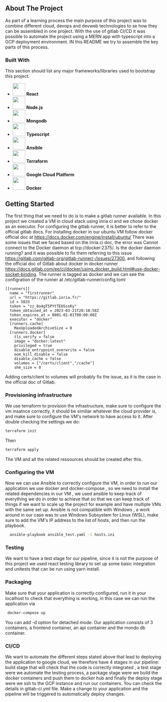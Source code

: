 <!-- Improved compatibility of back to top link: See: https://github.com/othneildrew/Best-README-Template/pull/73 -->
<a name="readme-top"></a>
<!--
*** Thanks for checking out the Best-README-Template. If you have a suggestion
*** that would make this better, please fork the repo and create a pull request
*** or simply open an issue with the tag "enhancement".
*** Don't forget to give the project a star!
*** Thanks again! Now go create something AMAZING! :D
-->



<!-- PROJECT SHIELDS -->
<!--
*** I'm using markdown "reference style" links for readability.
*** Reference links are enclosed in brackets [ ] instead of parentheses ( ).
*** See the bottom of this document for the declaration of the reference variables
*** for contributors-url, forks-url, etc. This is an optional, concise syntax you may use.
*** https://www.markdownguide.org/basic-syntax/#reference-style-links
-->



<!-- PROJECT LOGO -->
<br />



<!-- ABOUT THE PROJECT -->
## About The Project



As part of a learning process the main purpose of this project was to combine different cloud, devops and devweb technologies to se how they can be assembled in one project. With the use of gitlab CI/CD it was possible to automate the project using a MERN app with typescript into a GCP deployment environment. IN this README we try to assemble the key parts of this process.

### Built With

This section should list any major frameworks/libraries used to bootstrap this project. 


* <img src="https://cdn-icons-png.flaticon.com/512/919/919851.png" width="40" height="40" />  <b>React</b>
* <img src="https://cdn-icons-png.flaticon.com/512/919/919825.png" width="40" height="40" />  <b>Node.js</b>
* <img src="https://www.svgrepo.com/show/331488/mongodb.svg" width="40" height="40" />  <b>Mongodb</b>
* <img src="https://cdn-icons-png.flaticon.com/512/919/919832.png" width="40" height="40" />  <b>Typescript</b>
* <img src="https://cdn.changelog.com/uploads/icons/topics/EOj/icon_small.png?v=63684545612" width="40" height="40" />  <b>Ansible</b>
* <img src="https://icons-for-free.com/download-icon-Terraform-1329545833434920628_512.png" width="40" height="40" />  <b>Terraform</b>
* <img src="https://static-00.iconduck.com/assets.00/google-cloud-icon-512x412-8rnz6wkz.png" width="40" height="40" />  <b>Google Cloud Platform</b>
* <img src="https://cdn-icons-png.flaticon.com/512/919/919853.png" width="40" height="40" />  <b>Docker</b>





<!-- GETTING STARTED -->
## Getting Started

The first thing that we need to do is to make a gitlab runner available. In this project we created a VM in cloud stack using inria ci and we chose docker as an executor. For configuring the gitlab runner, it is better to refer to the official gitlab docs. For installing docker in our ubuntu VM follow docker official doc at https://docs.docker.com/engine/install/ubuntu/ There was some issues that we faced based on the inria.ci doc, the error was  Cannot connect to the Docker daemon at tcp://docker:2375/. Is the docker daemon running? and it was possible to fix them referring to this issue https://gitlab.com/gitlab-org/gitlab-runner/-/issues/27300, and following the official doc of Gitlab about docker in docker runner https://docs.gitlab.com/ee/ci/docker/using_docker_build.html#use-docker-socket-binding.   The runner is tagged as docker and we can see the configration of the runner at /etc/gitlab-runner/config.toml
``` 
[[runners]]
  name = "firstrunner"
  url = "https://gitlab.inria.fr/"
  id = 5833
  token = "zz_8o4gT5PYtTEUSssKy"
  token_obtained_at = 2023-03-21T20:18:58Z
  token_expires_at = 0001-01-01T00:00:00Z
  executor = "docker"
  [runners.cache]
    MaxUploadedArchiveSize = 0
  [runners.docker]
    tls_verify = false
    image = "docker:latest"
    privileged = true
    disable_entrypoint_overwrite = false
    oom_kill_disable = false
    disable_cache = false
    volumes = ["/certs/client","/cache"]
    shm_size = 0

```
Adding certs/client to volumes will probably fix the issue, as it is the case in the official doc of Gitlab.
### Provisioning infrastructure

We use terraform to provision the infrastructure, make sure to configure the vm insatnce correctly, it should be similiar whatever the cloud provider is, and make sure to configure the VM's network to have access to it. After double checking the settings we do:
  ```sh
  terraform init
  ```
  Then 

  ```sh
  terraform apply
  ```

The VM and all the related ressources should be created after this.

### Configuring the VM

Now we can use Ansible to correctly configure the VM, in order to run our application we use docker and docker-compose , so we need to install the related dependencies in our VM , we used ansible to keep track of everything we do in order to achieve that so that we can keep track of things if we want to scale up the project for example and have multiple VMs with the same set up. Ansible is not compatible with Windows , a work around in our case was to use Windows Subsystem for Linux (WSL), make sure to add the VM's IP address to the list of hosts, and then run the playbook.
```sh
  ansible-playbook ansible_test.yaml -i hosts.ini 
  ```

### Testing
We want to have a test stage for our pipeline, since it is not the purpose of this project we used react testing library to set up some basic integration and unitests that can be run using yarn install.
### Packaging
Make sure that your application is correctly configured, run it in your localhost to check that everything is working, in this case we can run the application via 
 ```sh
  docker-compose up
  ```
You can add -d option for detached mode. Our application consists of 3 containers, a frontend container, an api container and the mondo db container.
### CI/CD
We want to automate the different steps stated above that lead to deploying the application to google cloud, we therefore have 4 stages in our pipeline: build stage that will check that the code is correctly integrated , a test stage were we automate the testing process, a package stage were we build the docker containers and push them to docker hub and finally the deploy stage were we ssh to the GCP instance and run our containers. You can check the details in gitlab-ci.yml file. Make a change to your application and the pipeline will be triggered to automatically deploy changes.



 
